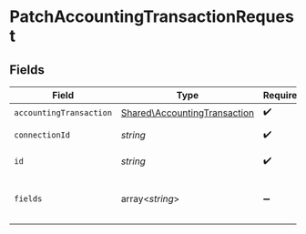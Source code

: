 # PatchAccountingTransactionRequest


## Fields

| Field                                                                        | Type                                                                         | Required                                                                     | Description                                                                  |
| ---------------------------------------------------------------------------- | ---------------------------------------------------------------------------- | ---------------------------------------------------------------------------- | ---------------------------------------------------------------------------- |
| `accountingTransaction`                                                      | [Shared\AccountingTransaction](../../Models/Shared/AccountingTransaction.md) | :heavy_check_mark:                                                           | N/A                                                                          |
| `connectionId`                                                               | *string*                                                                     | :heavy_check_mark:                                                           | ID of the connection                                                         |
| `id`                                                                         | *string*                                                                     | :heavy_check_mark:                                                           | ID of the Transaction                                                        |
| `fields`                                                                     | array<*string*>                                                              | :heavy_minus_sign:                                                           | Comma-delimited fields to return                                             |